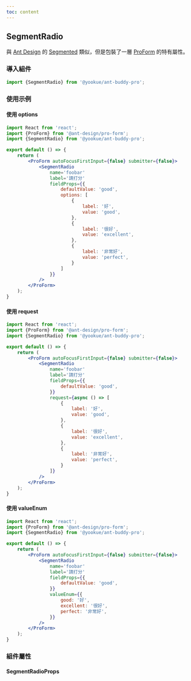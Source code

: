 ```yaml
---
toc: content
---
```


## SegmentRadio

與 [Ant Design](https://ant.design/) 的 [Segmented](https://4x.ant.design/components/segmented/) 類似，但是包裝了一層 [ProForm](https://github.com/ant-design/pro-components/tree/v1/packages/form) 的特有屬性。

### 導入組件

```jsx | pure
import {SegmentRadio} from '@yookue/ant-buddy-pro';
```

### 使用示例

#### 使用 options

```jsx
import React from 'react';
import {ProForm} from '@ant-design/pro-form';
import {SegmentRadio} from '@yookue/ant-buddy-pro';

export default () => {
    return (
        <ProForm autoFocusFirstInput={false} submitter={false}>
            <SegmentRadio
                name='foobar'
                label='請打分'
                fieldProps={{
                    defaultValue: 'good',
                    options: [
                        {
                            label: '好',
                            value: 'good',
                        },
                        {
                            label: '很好',
                            value: 'excellent',
                        },
                        {
                            label: '非常好',
                            value: 'perfect',
                        }
                    ]
                }}
            />
        </ProForm>
    );
}
```

#### 使用 request

```jsx
import React from 'react';
import {ProForm} from '@ant-design/pro-form';
import {SegmentRadio} from '@yookue/ant-buddy-pro';

export default () => {
    return (
        <ProForm autoFocusFirstInput={false} submitter={false}>
            <SegmentRadio
                name='foobar'
                label='請打分'
                fieldProps={{
                    defaultValue: 'good',
                }}
                request={async () => [
                    {
                        label: '好',
                        value: 'good',
                    },
                    {
                        label: '很好',
                        value: 'excellent',
                    },
                    {
                        label: '非常好',
                        value: 'perfect',
                    }
                ]}
            />
        </ProForm>
    );
}
```

#### 使用 valueEnum

```jsx
import React from 'react';
import {ProForm} from '@ant-design/pro-form';
import {SegmentRadio} from '@yookue/ant-buddy-pro';

export default () => {
    return (
        <ProForm autoFocusFirstInput={false} submitter={false}>
            <SegmentRadio
                name='foobar'
                label='請打分'
                fieldProps={{
                    defaultValue: 'good',
                }}
                valueEnum={{
                    good: '好',
                    excellent: '很好',
                    perfect: '非常好',
                }}
            />
        </ProForm>
    );
}
```

### 組件屬性

#### SegmentRadioProps

<API src="@/form/SegmentRadio/index.tsx" hideTitle></API>
